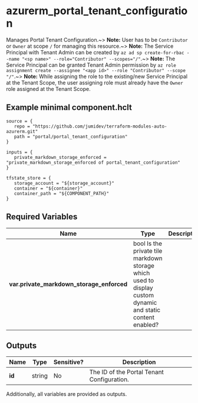 # azurerm_portal_tenant_configuration

Manages Portal Tenant Configuration.~> **Note:** User has to be `Contributor` or `Owner` at scope `/` for managing this resource.~> **Note:** The Service Principal with Tenant Admin can be created by `az ad sp create-for-rbac --name "<sp name>" --role="Contributor" --scopes="/"`.~> **Note:** The Service Principal can be granted Tenant Admin permission by `az role assignment create --assignee "<app id>" --role "Contributor" --scope "/"`.~> **Note:** While assigning the role to the existing/new Service Principal at the Tenant Scope, the user assigning role must already have the `Owner` role assigned at the Tenant Scope.

## Example minimal component.hclt

```hcl
source = {
   repo = "https://github.com/jumidev/terraform-modules-auto-azurerm.git" 
   path = "portal/portal_tenant_configuration" 
}

inputs = {
   private_markdown_storage_enforced = "private_markdown_storage_enforced of portal_tenant_configuration" 
}

tfstate_store = {
   storage_account = "${storage_account}" 
   container = "${container}" 
   container_path = "${COMPONENT_PATH}" 
}

```

## Required Variables

| Name | Type |  Description |
| ---- | --------- |  ----------- |
| **var.private_markdown_storage_enforced** | bool  Is the private tile markdown storage which used to display custom dynamic and static content enabled? | 



## Outputs

| Name | Type | Sensitive? | Description |
| ---- | ---- | --------- | --------- |
| **id** | string | No  | The ID of the Portal Tenant Configuration. | 

Additionally, all variables are provided as outputs.
